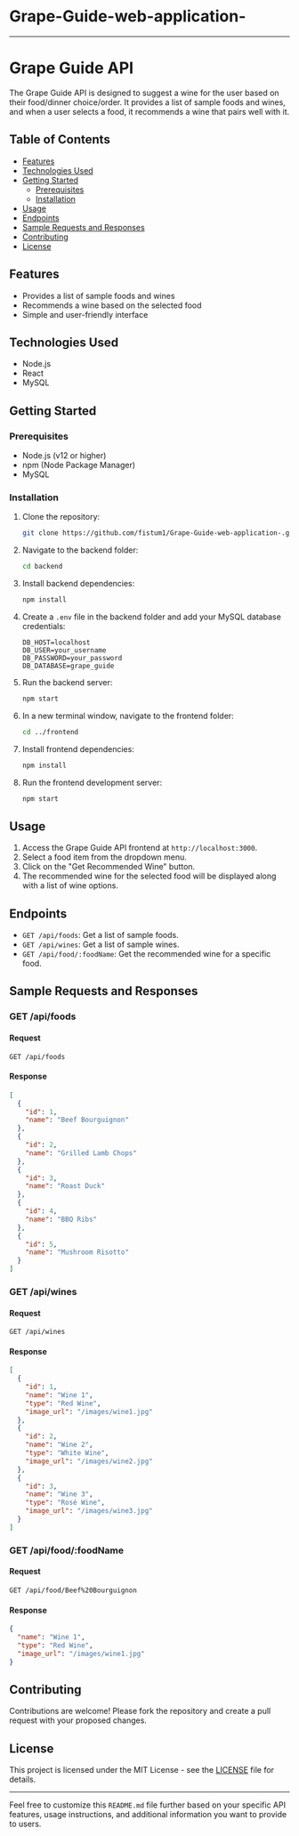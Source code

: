# Grape-Guide-web-application-

---

# Grape Guide API

The Grape Guide API is designed to suggest a wine for the user based on their food/dinner choice/order. It provides a list of sample foods and wines, and when a user selects a food, it recommends a wine that pairs well with it.

## Table of Contents
- [Features](#features)
- [Technologies Used](#technologies-used)
- [Getting Started](#getting-started)
  - [Prerequisites](#prerequisites)
  - [Installation](#installation)
- [Usage](#usage)
- [Endpoints](#endpoints)
- [Sample Requests and Responses](#sample-requests-and-responses)
- [Contributing](#contributing)
- [License](#license)

## Features
- Provides a list of sample foods and wines
- Recommends a wine based on the selected food
- Simple and user-friendly interface

## Technologies Used
- Node.js
- React
- MySQL

## Getting Started
### Prerequisites
- Node.js (v12 or higher)
- npm (Node Package Manager)
- MySQL

### Installation
1. Clone the repository:
   ```bash
   git clone https://github.com/fistum1/Grape-Guide-web-application-.git
   ```
2. Navigate to the backend folder:
   ```bash
   cd backend
   ```
3. Install backend dependencies:
   ```bash
   npm install
   ```
4. Create a `.env` file in the backend folder and add your MySQL database credentials:
   ```env
   DB_HOST=localhost
   DB_USER=your_username
   DB_PASSWORD=your_password
   DB_DATABASE=grape_guide
   ```
5. Run the backend server:
   ```bash
   npm start
   ```
6. In a new terminal window, navigate to the frontend folder:
   ```bash
   cd ../frontend
   ```
7. Install frontend dependencies:
   ```bash
   npm install
   ```
8. Run the frontend development server:
   ```bash
   npm start
   ```

## Usage
1. Access the Grape Guide API frontend at `http://localhost:3000`.
2. Select a food item from the dropdown menu.
3. Click on the "Get Recommended Wine" button.
4. The recommended wine for the selected food will be displayed along with a list of wine options.

## Endpoints
- `GET /api/foods`: Get a list of sample foods.
- `GET /api/wines`: Get a list of sample wines.
- `GET /api/food/:foodName`: Get the recommended wine for a specific food.

## Sample Requests and Responses
### GET /api/foods
#### Request
```http
GET /api/foods
```
#### Response
```json
[
  {
    "id": 1,
    "name": "Beef Bourguignon"
  },
  {
    "id": 2,
    "name": "Grilled Lamb Chops"
  },
  {
    "id": 3,
    "name": "Roast Duck"
  },
  {
    "id": 4,
    "name": "BBQ Ribs"
  },
  {
    "id": 5,
    "name": "Mushroom Risotto"
  }
]
```

### GET /api/wines
#### Request
```http
GET /api/wines
```
#### Response
```json
[
  {
    "id": 1,
    "name": "Wine 1",
    "type": "Red Wine",
    "image_url": "/images/wine1.jpg"
  },
  {
    "id": 2,
    "name": "Wine 2",
    "type": "White Wine",
    "image_url": "/images/wine2.jpg"
  },
  {
    "id": 3,
    "name": "Wine 3",
    "type": "Rosé Wine",
    "image_url": "/images/wine3.jpg"
  }
]
```

### GET /api/food/:foodName
#### Request
```http
GET /api/food/Beef%20Bourguignon
```
#### Response
```json
{
  "name": "Wine 1",
  "type": "Red Wine",
  "image_url": "/images/wine1.jpg"
}
```

## Contributing
Contributions are welcome! Please fork the repository and create a pull request with your proposed changes.

## License
This project is licensed under the MIT License - see the [LICENSE](LICENSE) file for details.

---

Feel free to customize this `README.md` file further based on your specific API features, usage instructions, and additional information you want to provide to users.
